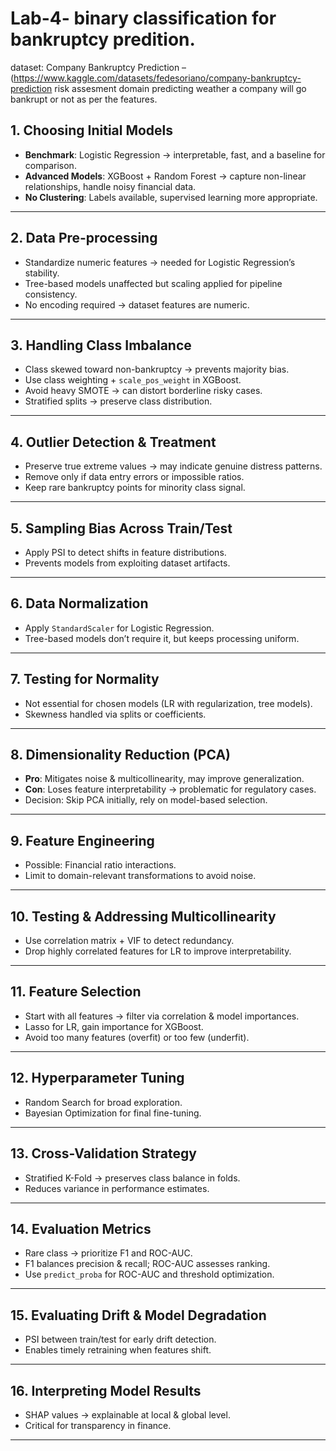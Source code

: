 # Lab-4- binary classification for bankruptcy predition.
dataset:  Company Bankruptcy Prediction – (https://www.kaggle.com/datasets/fedesoriano/company-bankruptcy-prediction
risk assesment domain
predicting weather a company will go bankrupt or not as per the features.

## 1. Choosing Initial Models
- **Benchmark**: Logistic Regression → interpretable, fast, and a baseline for comparison.
- **Advanced Models**: XGBoost + Random Forest → capture non-linear relationships, handle noisy financial data.
- **No Clustering**: Labels available, supervised learning more appropriate.

---

## 2. Data Pre-processing
- Standardize numeric features → needed for Logistic Regression’s stability.
- Tree-based models unaffected but scaling applied for pipeline consistency.
- No encoding required → dataset features are numeric.

---

## 3. Handling Class Imbalance
- Class skewed toward non-bankruptcy → prevents majority bias.
- Use class weighting + `scale_pos_weight` in XGBoost.
- Avoid heavy SMOTE → can distort borderline risky cases.
- Stratified splits → preserve class distribution.

---

## 4. Outlier Detection & Treatment
- Preserve true extreme values → may indicate genuine distress patterns.
- Remove only if data entry errors or impossible ratios.
- Keep rare bankruptcy points for minority class signal.

---

## 5. Sampling Bias Across Train/Test
- Apply PSI to detect shifts in feature distributions.
- Prevents models from exploiting dataset artifacts.

---

## 6. Data Normalization
- Apply `StandardScaler` for Logistic Regression.
- Tree-based models don’t require it, but keeps processing uniform.

---

## 7. Testing for Normality
- Not essential for chosen models (LR with regularization, tree models).
- Skewness handled via splits or coefficients.

---

## 8. Dimensionality Reduction (PCA)
- **Pro**: Mitigates noise & multicollinearity, may improve generalization.
- **Con**: Loses feature interpretability → problematic for regulatory cases.
- Decision: Skip PCA initially, rely on model-based selection.

---

## 9. Feature Engineering
- Possible: Financial ratio interactions.
- Limit to domain-relevant transformations to avoid noise.

---

## 10. Testing & Addressing Multicollinearity
- Use correlation matrix + VIF to detect redundancy.
- Drop highly correlated features for LR to improve interpretability.

---

## 11. Feature Selection
- Start with all features → filter via correlation & model importances.
- Lasso for LR, gain importance for XGBoost.
- Avoid too many features (overfit) or too few (underfit).

---

## 12. Hyperparameter Tuning
- Random Search for broad exploration.
- Bayesian Optimization for final fine-tuning.

---

## 13. Cross-Validation Strategy
- Stratified K-Fold → preserves class balance in folds.
- Reduces variance in performance estimates.

---

## 14. Evaluation Metrics
- Rare class → prioritize F1 and ROC-AUC.
- F1 balances precision & recall; ROC-AUC assesses ranking.
- Use `predict_proba` for ROC-AUC and threshold optimization.

---

## 15. Evaluating Drift & Model Degradation
- PSI between train/test for early drift detection.
- Enables timely retraining when features shift.

---

## 16. Interpreting Model Results
- SHAP values → explainable at local & global level.
- Critical for transparency in finance.

---











